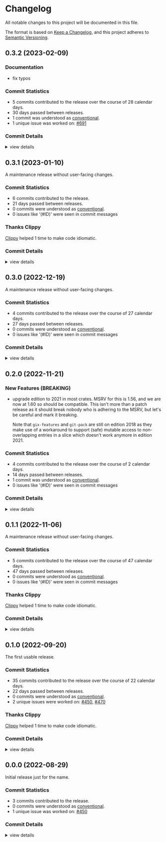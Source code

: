 # Changelog

All notable changes to this project will be documented in this file.

The format is based on [Keep a Changelog](https://keepachangelog.com/en/1.0.0/),
and this project adheres to [Semantic Versioning](https://semver.org/spec/v2.0.0.html).

## 0.3.2 (2023-02-09)

### Documentation

 - <csr-id-39ed9eda62b7718d5109135e5ad406fb1fe2978c/> fix typos

### Commit Statistics

<csr-read-only-do-not-edit/>

 - 5 commits contributed to the release over the course of 28 calendar days.
 - 30 days passed between releases.
 - 1 commit was understood as [conventional](https://www.conventionalcommits.org).
 - 1 unique issue was worked on: [#691](https://github.com/Byron/gitoxide/issues/691)

### Commit Details

<csr-read-only-do-not-edit/>

<details><summary>view details</summary>

 * **[#691](https://github.com/Byron/gitoxide/issues/691)**
    - set `rust-version` to 1.64 ([`55066ce`](https://github.com/Byron/gitoxide/commit/55066ce5fd71209abb5d84da2998b903504584bb))
 * **Uncategorized**
    - prepare changelogs prior to release ([`7c846d2`](https://github.com/Byron/gitoxide/commit/7c846d2102dc767366771925212712ef8cc9bf07))
    - Merge branch 'Lioness100/main' ([`1e544e8`](https://github.com/Byron/gitoxide/commit/1e544e82455bf9ecb5e3c2146280eaf7ecd81f16))
    - fix typos ([`39ed9ed`](https://github.com/Byron/gitoxide/commit/39ed9eda62b7718d5109135e5ad406fb1fe2978c))
    - upgrade serial-test to 1.0 ([`9ab3e25`](https://github.com/Byron/gitoxide/commit/9ab3e25e4c1ff6d504a79521cfa9453a7e7e7465))
</details>

## 0.3.1 (2023-01-10)

A maintenance release without user-facing changes.

### Commit Statistics

<csr-read-only-do-not-edit/>

 - 6 commits contributed to the release.
 - 21 days passed between releases.
 - 0 commits were understood as [conventional](https://www.conventionalcommits.org).
 - 0 issues like '(#ID)' were seen in commit messages

### Thanks Clippy

<csr-read-only-do-not-edit/>

[Clippy](https://github.com/rust-lang/rust-clippy) helped 1 time to make code idiomatic. 

### Commit Details

<csr-read-only-do-not-edit/>

<details><summary>view details</summary>

 * **Uncategorized**
    - Release git-date v0.4.1, gix-features v0.26.1, gix-glob v0.5.2, git-attributes v0.8.1, gix-tempfile v3.0.1, gix-ref v0.23.1, gix-sec v0.6.1, git-config v0.15.1, git-prompt v0.3.1, git-url v0.13.1, git-discover v0.12.1, git-index v0.12.2, git-mailmap v0.9.1, git-pack v0.30.1, git-odb v0.40.1, git-transport v0.25.3, git-protocol v0.26.2, git-revision v0.10.1, git-refspec v0.7.1, git-worktree v0.12.1, git-repository v0.33.0 ([`5b5b380`](https://github.com/Byron/gitoxide/commit/5b5b3809faa71c658db38b40dfc410224d08a367))
    - prepare changelogs prior to release ([`93bef97`](https://github.com/Byron/gitoxide/commit/93bef97b3c0c75d4bf7119fdd787516e1efc77bf))
    - Merge branch 'patch-1' ([`b93f0c4`](https://github.com/Byron/gitoxide/commit/b93f0c49fc677b6c19aea332cbfc1445ce475375))
    - thanks clippy ([`9e04685`](https://github.com/Byron/gitoxide/commit/9e04685dd3f109bfb27663f9dc7c04102e660bf2))
    - upgrade `expectrl` - still comes with dependencies flagged as vulnerable though ([`f9312d5`](https://github.com/Byron/gitoxide/commit/f9312d5719056006267d50370d366fc316b882cf))
    - uprgade serial_test to 0.10 ([`8623b5a`](https://github.com/Byron/gitoxide/commit/8623b5a36f3e82cd694f7772798e36656cbfcd0a))
</details>

## 0.3.0 (2022-12-19)

A maintenance release without user-facing changes.

### Commit Statistics

<csr-read-only-do-not-edit/>

 - 4 commits contributed to the release over the course of 27 calendar days.
 - 27 days passed between releases.
 - 0 commits were understood as [conventional](https://www.conventionalcommits.org).
 - 0 issues like '(#ID)' were seen in commit messages

### Commit Details

<csr-read-only-do-not-edit/>

<details><summary>view details</summary>

 * **Uncategorized**
    - Release git-date v0.3.1, gix-features v0.25.0, gix-actor v0.15.0, gix-glob v0.5.1, gix-path v0.7.0, git-attributes v0.7.0, gix-config-value v0.10.0, gix-lock v3.0.1, gix-validate v0.7.1, gix-object v0.24.0, gix-ref v0.21.0, gix-sec v0.6.0, git-config v0.13.0, git-prompt v0.3.0, git-url v0.12.0, git-credentials v0.8.0, git-diff v0.24.0, git-discover v0.10.0, git-traverse v0.20.0, git-index v0.10.0, git-mailmap v0.7.0, git-pack v0.28.0, git-odb v0.38.0, git-packetline v0.14.1, git-transport v0.24.0, git-protocol v0.25.0, git-revision v0.8.0, git-refspec v0.5.0, git-worktree v0.10.0, git-repository v0.30.0, safety bump 26 crates ([`e6b9906`](https://github.com/Byron/gitoxide/commit/e6b9906c486b11057936da16ed6e0ec450a0fb83))
    - prepare chnagelogs prior to git-repository release ([`7114bbb`](https://github.com/Byron/gitoxide/commit/7114bbb6732aa8571d4ab74f28ed3e26e9fbe4d0))
    - Upgrade nix to 0.26 ([`2148284`](https://github.com/Byron/gitoxide/commit/21482848a1f63d1b392caed18f15d9f32d6726b4))
    - Merge branch 'main' into http-config ([`bcd9654`](https://github.com/Byron/gitoxide/commit/bcd9654e56169799eb706646da6ee1f4ef2021a9))
</details>

## 0.2.0 (2022-11-21)

### New Features (BREAKING)

 - <csr-id-3d8fa8fef9800b1576beab8a5bc39b821157a5ed/> upgrade edition to 2021 in most crates.
   MSRV for this is 1.56, and we are now at 1.60 so should be compatible.
   This isn't more than a patch release as it should break nobody
   who is adhering to the MSRV, but let's be careful and mark it
   breaking.
   
   Note that `gix-features` and `git-pack` are still on edition 2018
   as they make use of a workaround to support (safe) mutable access
   to non-overlapping entries in a slice which doesn't work anymore
   in edition 2021.

### Commit Statistics

<csr-read-only-do-not-edit/>

 - 4 commits contributed to the release over the course of 2 calendar days.
 - 14 days passed between releases.
 - 1 commit was understood as [conventional](https://www.conventionalcommits.org).
 - 0 issues like '(#ID)' were seen in commit messages

### Commit Details

<csr-read-only-do-not-edit/>

<details><summary>view details</summary>

 * **Uncategorized**
    - Release gix-hash v0.10.0, gix-features v0.24.0, git-date v0.3.0, gix-actor v0.14.0, gix-glob v0.5.0, gix-path v0.6.0, git-quote v0.4.0, git-attributes v0.6.0, gix-config-value v0.9.0, gix-tempfile v3.0.0, gix-lock v3.0.0, gix-validate v0.7.0, gix-object v0.23.0, gix-ref v0.20.0, gix-sec v0.5.0, git-config v0.12.0, git-command v0.2.0, git-prompt v0.2.0, git-url v0.11.0, git-credentials v0.7.0, git-diff v0.23.0, git-discover v0.9.0, git-bitmap v0.2.0, git-traverse v0.19.0, git-index v0.9.0, git-mailmap v0.6.0, git-chunk v0.4.0, git-pack v0.27.0, git-odb v0.37.0, git-packetline v0.14.0, git-transport v0.23.0, git-protocol v0.24.0, git-revision v0.7.0, git-refspec v0.4.0, git-worktree v0.9.0, git-repository v0.29.0, git-commitgraph v0.11.0, gitoxide-core v0.21.0, gitoxide v0.19.0, safety bump 28 crates ([`b2c301e`](https://github.com/Byron/gitoxide/commit/b2c301ef131ffe1871314e19f387cf10a8d2ac16))
    - prepare changelogs prior to release ([`e4648f8`](https://github.com/Byron/gitoxide/commit/e4648f827c97e9d13636d1bbdc83dd63436e6e5c))
    - Merge branch 'version2021' ([`0e4462d`](https://github.com/Byron/gitoxide/commit/0e4462df7a5166fe85c23a779462cdca8ee013e8))
    - upgrade edition to 2021 in most crates. ([`3d8fa8f`](https://github.com/Byron/gitoxide/commit/3d8fa8fef9800b1576beab8a5bc39b821157a5ed))
</details>

## 0.1.1 (2022-11-06)

A maintenance release without user-facing changes.

### Commit Statistics

<csr-read-only-do-not-edit/>

 - 5 commits contributed to the release over the course of 47 calendar days.
 - 47 days passed between releases.
 - 0 commits were understood as [conventional](https://www.conventionalcommits.org).
 - 0 issues like '(#ID)' were seen in commit messages

### Thanks Clippy

<csr-read-only-do-not-edit/>

[Clippy](https://github.com/rust-lang/rust-clippy) helped 1 time to make code idiomatic. 

### Commit Details

<csr-read-only-do-not-edit/>

<details><summary>view details</summary>

 * **Uncategorized**
    - Release gix-features v0.23.1, gix-glob v0.4.1, gix-config-value v0.8.1, gix-tempfile v2.0.6, gix-object v0.22.1, gix-ref v0.18.0, gix-sec v0.4.2, git-config v0.10.0, git-prompt v0.1.1, git-url v0.10.1, git-credentials v0.6.1, git-diff v0.21.0, git-discover v0.7.0, git-index v0.7.0, git-pack v0.25.0, git-odb v0.35.0, git-transport v0.21.1, git-protocol v0.22.0, git-refspec v0.3.1, git-worktree v0.7.0, git-repository v0.26.0, git-commitgraph v0.10.0, gitoxide-core v0.19.0, gitoxide v0.17.0, safety bump 9 crates ([`d071583`](https://github.com/Byron/gitoxide/commit/d071583c5576fdf5f7717765ffed5681792aa81f))
    - prepare changelogs prior to release ([`423af90`](https://github.com/Byron/gitoxide/commit/423af90c8202d62dc1ea4a76a0df6421d1f0aa06))
    - Merge branch 'main' into write-sparse-index (upgrade to Rust 1.65) ([`5406630`](https://github.com/Byron/gitoxide/commit/5406630466145990b5adbdadb59151036993060d))
    - thanks clippy ([`04cfa63`](https://github.com/Byron/gitoxide/commit/04cfa635a65ae34ad6d22391f2febd2ca7eabca9))
    - Merge branch 'diff' ([`25a7726`](https://github.com/Byron/gitoxide/commit/25a7726377fbe400ea3c4927d04e9dec99802b7b))
</details>

## 0.1.0 (2022-09-20)

The first usable release.

### Commit Statistics

<csr-read-only-do-not-edit/>

 - 35 commits contributed to the release over the course of 22 calendar days.
 - 22 days passed between releases.
 - 0 commits were understood as [conventional](https://www.conventionalcommits.org).
 - 2 unique issues were worked on: [#450](https://github.com/Byron/gitoxide/issues/450), [#470](https://github.com/Byron/gitoxide/issues/470)

### Thanks Clippy

<csr-read-only-do-not-edit/>

[Clippy](https://github.com/rust-lang/rust-clippy) helped 1 time to make code idiomatic. 

### Commit Details

<csr-read-only-do-not-edit/>

<details><summary>view details</summary>

 * **[#450](https://github.com/Byron/gitoxide/issues/450)**
    - fix warnings on windows ([`b8b4371`](https://github.com/Byron/gitoxide/commit/b8b4371be7802742b5cffdbc3acf8c197521ffbc))
    - Use reference `git-prompt::Options` to allow them to be re-used ([`51930a2`](https://github.com/Byron/gitoxide/commit/51930a237ec472fff34c639c9caffe74ed12ab2a))
    - always compile prompting support in ([`bd0ea68`](https://github.com/Byron/gitoxide/commit/bd0ea68225a73fb83c9fc1b8594fc6ad288a77a9))
    - set version of git-prompt to 0.1 and turn prompting on ([`7657693`](https://github.com/Byron/gitoxide/commit/7657693b8e23dfb69d6da4376bcd1b8e4e264f7e))
    - validate askpass program works ([`bb1acf4`](https://github.com/Byron/gitoxide/commit/bb1acf40ff9da965b87da6cfc695957b668f14d3))
    - getting closer to using askpass correctly ([`1ddcb50`](https://github.com/Byron/gitoxide/commit/1ddcb50a8405a9293ae01bca20047d3a3a9a56c4))
    - a test to validate askpass support ([`a023d7d`](https://github.com/Byron/gitoxide/commit/a023d7d2541ba4bfa6ecf1cea99be5c8eeb7a3d5))
    - refactor ([`77026d7`](https://github.com/Byron/gitoxide/commit/77026d76c93b4a1f05011fac94e1fb8664b84c89))
    - askpass example ([`1efb139`](https://github.com/Byron/gitoxide/commit/1efb13984c78f39c72c6bb691403011e8ad7654d))
    - tests for `Options::apply_environment()` ([`623d4a5`](https://github.com/Byron/gitoxide/commit/623d4a55b9590ff6496b7383925ec89d9d2e5d3d))
    - A for now untested way to adjust options with environment variables ([`af08b38`](https://github.com/Byron/gitoxide/commit/af08b380beff90c11900ef30e7db3ffd35a352ed))
    - refactor ([`0fa676a`](https://github.com/Byron/gitoxide/commit/0fa676a9d880eb23dcf096af09ac9b5c01b72c63))
    - a flexible `Mode` enum to handle all possible states ([`15bb50c`](https://github.com/Byron/gitoxide/commit/15bb50c9b9769a8efa8e38e51b8be4af3798eab7))
    - sketch askpass path ([`f8c8cbb`](https://github.com/Byron/gitoxide/commit/f8c8cbb4f3e3c062073af51f3a01e30e467187e2))
    - cargo-diet for git-prompt ([`db2d8ae`](https://github.com/Byron/gitoxide/commit/db2d8ae65cc94f9cd93c4f88378b38b0f734bc41))
    - refactor ([`b346169`](https://github.com/Byron/gitoxide/commit/b346169e0ca32d5568a1c924c8c291384a544daa))
    - See if not having cargo-run output in program invocation fixes it on macos ([`a8d9d12`](https://github.com/Byron/gitoxide/commit/a8d9d123f2bfdebd00a0ca27cee21916ca7e44e4))
    - add missing docs ([`f10623b`](https://github.com/Byron/gitoxide/commit/f10623bf7b574876b1fb6c75cf35890c14e2c091))
    - Also setup the tty accordingly to not echo input ([`6a55a7b`](https://github.com/Byron/gitoxide/commit/6a55a7bc338df841dd706a31e1bd2631ece4dddd))
    - save state with restore and password reading, without hiding ([`a4ec2e2`](https://github.com/Byron/gitoxide/commit/a4ec2e2b279b15de15dcea6aad93e979f1019c5e))
    - restrict tests to unix only ([`dc2765f`](https://github.com/Byron/gitoxide/commit/dc2765f27d5c684ca46960db04fedfd26aae56a8))
    - properly trim the username at the end, and test for it ([`141aaa3`](https://github.com/Byron/gitoxide/commit/141aaa3b9ee90dd91e2bd03de7ca464297ab38f3))
    - basic TTY based prompting, without hiding of secrets ([`7c0297f`](https://github.com/Byron/gitoxide/commit/7c0297f5c0716bcdf274165de0decf998ec76d34))
    - the first successful assertion, showing that expectrl can intercept the tty ([`8582697`](https://github.com/Byron/gitoxide/commit/8582697cc21adc5eeb67155a0e4b0e2780d37beb))
    - frame for cross-platform compatible implementation ([`b18866e`](https://github.com/Byron/gitoxide/commit/b18866e82b35675a936b4f7cf1147727d565c318))
    - proper prompt generation ([`63ee38d`](https://github.com/Byron/gitoxide/commit/63ee38dab45fd9d07532f6c01afc2d8dd1c1e904))
    - remove rustyline in favor of `git-prompt` ([`b3e5e59`](https://github.com/Byron/gitoxide/commit/b3e5e59cafaab0d4866c52722cd2a67aa313b395))
 * **[#470](https://github.com/Byron/gitoxide/issues/470)**
    - update changelogs prior to release ([`caa7a1b`](https://github.com/Byron/gitoxide/commit/caa7a1bdef74d7d3166a7e38127a59f5ab3cfbdd))
 * **Uncategorized**
    - Release git-command v0.1.0, git-prompt v0.1.0, git-url v0.9.0, git-credentials v0.5.0, git-diff v0.19.0, git-mailmap v0.4.0, git-chunk v0.3.2, git-pack v0.23.0, git-odb v0.33.0, git-packetline v0.13.0, git-transport v0.20.0, git-protocol v0.20.0, git-revision v0.5.0, git-refspec v0.2.0, git-repository v0.24.0, git-commitgraph v0.9.0, gitoxide-core v0.18.0, gitoxide v0.16.0 ([`f5c36d8`](https://github.com/Byron/gitoxide/commit/f5c36d85755d1f0f503b77d9a565fad6aecf6728))
    - Release gix-hash v0.9.10, gix-features v0.22.5, git-date v0.2.0, gix-actor v0.12.0, gix-glob v0.4.0, gix-path v0.5.0, git-quote v0.3.0, git-attributes v0.4.0, gix-config-value v0.8.0, gix-tempfile v2.0.5, gix-validate v0.6.0, gix-object v0.21.0, gix-ref v0.16.0, gix-sec v0.4.0, git-config v0.8.0, git-discover v0.5.0, git-traverse v0.17.0, git-index v0.5.0, git-worktree v0.5.0, git-testtools v0.9.0, git-command v0.1.0, git-prompt v0.1.0, git-url v0.9.0, git-credentials v0.5.0, git-diff v0.19.0, git-mailmap v0.4.0, git-chunk v0.3.2, git-pack v0.23.0, git-odb v0.33.0, git-packetline v0.13.0, git-transport v0.20.0, git-protocol v0.20.0, git-revision v0.5.0, git-refspec v0.2.0, git-repository v0.24.0, git-commitgraph v0.9.0, gitoxide-core v0.18.0, gitoxide v0.16.0, safety bump 28 crates ([`29a043b`](https://github.com/Byron/gitoxide/commit/29a043be6808a3e9199a9b26bd076fe843afe4f4))
    - Merge branch 'git_date_relative' ([`83a3832`](https://github.com/Byron/gitoxide/commit/83a38329c59e9ebc057221da832fd8320bbeddb1))
    - WIP. ([`79d82d4`](https://github.com/Byron/gitoxide/commit/79d82d46613c83280d2401ef4d72a35010a70b87))
    - make fmt ([`535e967`](https://github.com/Byron/gitoxide/commit/535e967666c6da657ff1b7eff7c64ab27cafb182))
    - Merge branch 'filter-refs-by-spec' ([`5c05198`](https://github.com/Byron/gitoxide/commit/5c051986bd89590a9287d85d84c713d83dfab83a))
    - thanks clippy ([`9867384`](https://github.com/Byron/gitoxide/commit/98673846d04a76c216ddd1da942a983dd8bb4ea1))
</details>

## 0.0.0 (2022-08-29)

Initial release just for the name.

### Commit Statistics

<csr-read-only-do-not-edit/>

 - 3 commits contributed to the release.
 - 0 commits were understood as [conventional](https://www.conventionalcommits.org).
 - 1 unique issue was worked on: [#450](https://github.com/Byron/gitoxide/issues/450)

### Commit Details

<csr-read-only-do-not-edit/>

<details><summary>view details</summary>

 * **[#450](https://github.com/Byron/gitoxide/issues/450)**
    - prepare changelog ([`3c7d490`](https://github.com/Byron/gitoxide/commit/3c7d4905b2b079018ace9f9f13c40585b9fe575f))
    - Add `git-prompt` crate for registration ([`b0140a6`](https://github.com/Byron/gitoxide/commit/b0140a6819cdfce0a5d88149f3713295b3bb54b5))
 * **Uncategorized**
    - Release git-prompt v0.0.0 ([`41281ad`](https://github.com/Byron/gitoxide/commit/41281ad9bc413af519973532238b467b2eb4fa9b))
</details>


